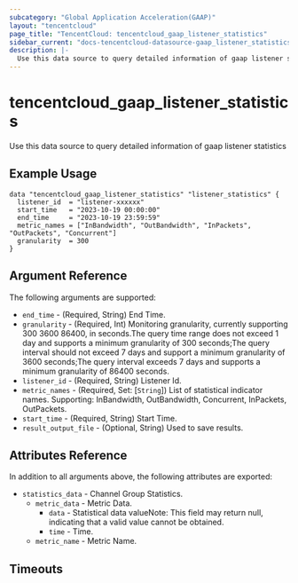 ```yaml
---
subcategory: "Global Application Acceleration(GAAP)"
layout: "tencentcloud"
page_title: "TencentCloud: tencentcloud_gaap_listener_statistics"
sidebar_current: "docs-tencentcloud-datasource-gaap_listener_statistics"
description: |-
  Use this data source to query detailed information of gaap listener statistics
---
```


# tencentcloud_gaap_listener_statistics

Use this data source to query detailed information of gaap listener statistics

## Example Usage

```hcl
data "tencentcloud_gaap_listener_statistics" "listener_statistics" {
  listener_id  = "listener-xxxxxx"
  start_time   = "2023-10-19 00:00:00"
  end_time     = "2023-10-19 23:59:59"
  metric_names = ["InBandwidth", "OutBandwidth", "InPackets", "OutPackets", "Concurrent"]
  granularity  = 300
}
```

## Argument Reference

The following arguments are supported:

* `end_time` - (Required, String) End Time.
* `granularity` - (Required, Int) Monitoring granularity, currently supporting 300 3600 86400, in seconds.The query time range does not exceed 1 day and supports a minimum granularity of 300 seconds;The query interval should not exceed 7 days and support a minimum granularity of 3600 seconds;The query interval exceeds 7 days and supports a minimum granularity of 86400 seconds.
* `listener_id` - (Required, String) Listener Id.
* `metric_names` - (Required, Set: [`String`]) List of statistical indicator names. Supporting: InBandwidth, OutBandwidth, Concurrent, InPackets, OutPackets.
* `start_time` - (Required, String) Start Time.
* `result_output_file` - (Optional, String) Used to save results.

## Attributes Reference

In addition to all arguments above, the following attributes are exported:

* `statistics_data` - Channel Group Statistics.
  * `metric_data` - Metric Data.
    * `data` - Statistical data valueNote: This field may return null, indicating that a valid value cannot be obtained.
    * `time` - Time.
  * `metric_name` - Metric Name.


## Timeouts

<no value>


